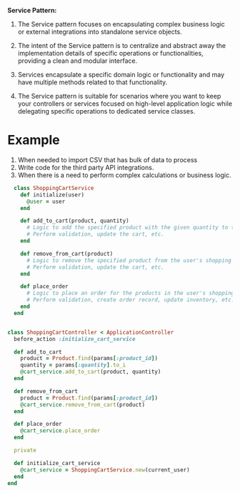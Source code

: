 **Service Pattern:**

1. The Service pattern focuses on encapsulating complex business logic or external integrations into standalone service objects.

2. The intent of the Service pattern is to centralize and abstract away the implementation details of specific operations or functionalities, providing a clean and modular interface.

3. Services encapsulate a specific domain logic or functionality and may have multiple methods related to that functionality.

4. The Service pattern is suitable for scenarios where you want to keep your controllers or services focused on high-level application logic while delegating specific operations to dedicated service classes.
   
  
# Example
1. When needed to import CSV that has bulk of data to process
2. Write code for the third party API integrations.
3. When there is a need to perform complex calculations or business logic.

```ruby
  class ShoppingCartService
    def initialize(user)
      @user = user
    end

    def add_to_cart(product, quantity)
      # Logic to add the specified product with the given quantity to the user's shopping cart
      # Perform validation, update the cart, etc.
    end

    def remove_from_cart(product)
      # Logic to remove the specified product from the user's shopping cart
      # Perform validation, update the cart, etc.
    end

    def place_order
      # Logic to place an order for the products in the user's shopping cart
      # Perform validation, create order record, update inventory, etc.
    end
  end


class ShoppingCartController < ApplicationController
  before_action :initialize_cart_service

  def add_to_cart
    product = Product.find(params[:product_id])
    quantity = params[:quantity].to_i
    @cart_service.add_to_cart(product, quantity)
  end

  def remove_from_cart
    product = Product.find(params[:product_id])
    @cart_service.remove_from_cart(product)
  end

  def place_order
    @cart_service.place_order
  end

  private

  def initialize_cart_service
    @cart_service = ShoppingCartService.new(current_user)
  end
end

```
